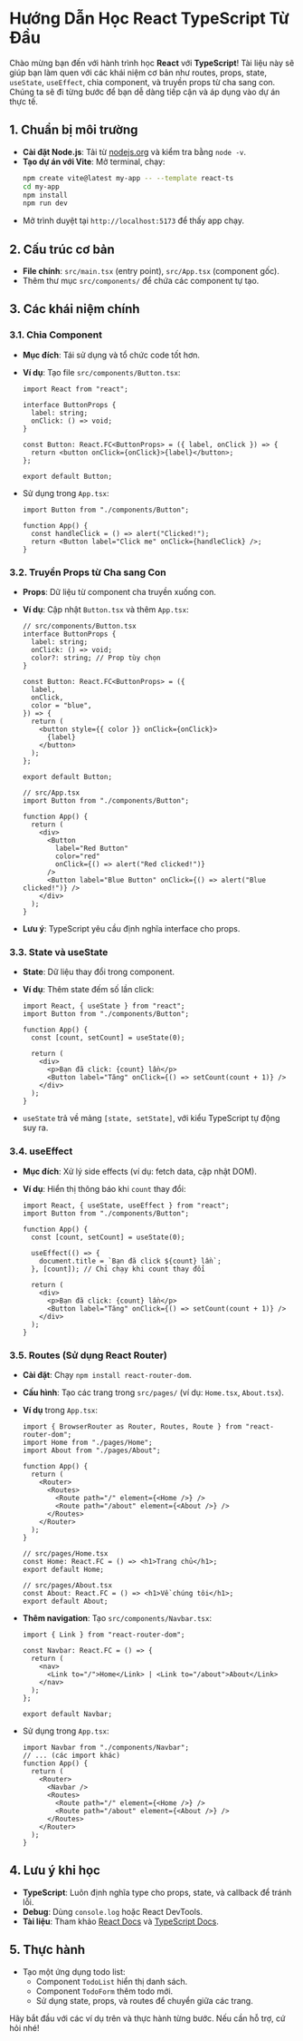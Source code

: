 # Hướng Dẫn Học React TypeScript Từ Đầu

Chào mừng bạn đến với hành trình học **React** với **TypeScript**! Tài liệu này sẽ giúp bạn làm quen với các khái niệm cơ bản như routes, props, state, `useState`, `useEffect`, chia component, và truyền props từ cha sang con. Chúng ta sẽ đi từng bước để bạn dễ dàng tiếp cận và áp dụng vào dự án thực tế.

## 1. Chuẩn bị môi trường

- **Cài đặt Node.js**: Tải từ [nodejs.org](https://nodejs.org/) và kiểm tra bằng `node -v`.
- **Tạo dự án với Vite**: Mở terminal, chạy:
  ```bash
  npm create vite@latest my-app -- --template react-ts
  cd my-app
  npm install
  npm run dev
  ```
- Mở trình duyệt tại `http://localhost:5173` để thấy app chạy.

## 2. Cấu trúc cơ bản

- **File chính**: `src/main.tsx` (entry point), `src/App.tsx` (component gốc).
- Thêm thư mục `src/components/` để chứa các component tự tạo.

## 3. Các khái niệm chính

### 3.1. Chia Component

- **Mục đích**: Tái sử dụng và tổ chức code tốt hơn.
- **Ví dụ**: Tạo file `src/components/Button.tsx`:

  ```tsx
  import React from "react";

  interface ButtonProps {
    label: string;
    onClick: () => void;
  }

  const Button: React.FC<ButtonProps> = ({ label, onClick }) => {
    return <button onClick={onClick}>{label}</button>;
  };

  export default Button;
  ```

- Sử dụng trong `App.tsx`:

  ```tsx
  import Button from "./components/Button";

  function App() {
    const handleClick = () => alert("Clicked!");
    return <Button label="Click me" onClick={handleClick} />;
  }
  ```

### 3.2. Truyền Props từ Cha sang Con

- **Props**: Dữ liệu từ component cha truyền xuống con.
- **Ví dụ**: Cập nhật `Button.tsx` và thêm `App.tsx`:

  ```tsx
  // src/components/Button.tsx
  interface ButtonProps {
    label: string;
    onClick: () => void;
    color?: string; // Prop tùy chọn
  }

  const Button: React.FC<ButtonProps> = ({
    label,
    onClick,
    color = "blue",
  }) => {
    return (
      <button style={{ color }} onClick={onClick}>
        {label}
      </button>
    );
  };

  export default Button;

  // src/App.tsx
  import Button from "./components/Button";

  function App() {
    return (
      <div>
        <Button
          label="Red Button"
          color="red"
          onClick={() => alert("Red clicked!")}
        />
        <Button label="Blue Button" onClick={() => alert("Blue clicked!")} />
      </div>
    );
  }
  ```

- **Lưu ý**: TypeScript yêu cầu định nghĩa interface cho props.

### 3.3. State và useState

- **State**: Dữ liệu thay đổi trong component.
- **Ví dụ**: Thêm state đếm số lần click:

  ```tsx
  import React, { useState } from "react";
  import Button from "./components/Button";

  function App() {
    const [count, setCount] = useState(0);

    return (
      <div>
        <p>Bạn đã click: {count} lần</p>
        <Button label="Tăng" onClick={() => setCount(count + 1)} />
      </div>
    );
  }
  ```

- `useState` trả về mảng `[state, setState]`, với kiểu TypeScript tự động suy ra.

### 3.4. useEffect

- **Mục đích**: Xử lý side effects (ví dụ: fetch data, cập nhật DOM).
- **Ví dụ**: Hiển thị thông báo khi `count` thay đổi:

  ```tsx
  import React, { useState, useEffect } from "react";
  import Button from "./components/Button";

  function App() {
    const [count, setCount] = useState(0);

    useEffect(() => {
      document.title = `Bạn đã click ${count} lần`;
    }, [count]); // Chỉ chạy khi count thay đổi

    return (
      <div>
        <p>Bạn đã click: {count} lần</p>
        <Button label="Tăng" onClick={() => setCount(count + 1)} />
      </div>
    );
  }
  ```

### 3.5. Routes (Sử dụng React Router)

- **Cài đặt**: Chạy `npm install react-router-dom`.
- **Cấu hình**: Tạo các trang trong `src/pages/` (ví dụ: `Home.tsx`, `About.tsx`).
- **Ví dụ** trong `App.tsx`:

  ```tsx
  import { BrowserRouter as Router, Routes, Route } from "react-router-dom";
  import Home from "./pages/Home";
  import About from "./pages/About";

  function App() {
    return (
      <Router>
        <Routes>
          <Route path="/" element={<Home />} />
          <Route path="/about" element={<About />} />
        </Routes>
      </Router>
    );
  }

  // src/pages/Home.tsx
  const Home: React.FC = () => <h1>Trang chủ</h1>;
  export default Home;

  // src/pages/About.tsx
  const About: React.FC = () => <h1>Về chúng tôi</h1>;
  export default About;
  ```

- **Thêm navigation**: Tạo `src/components/Navbar.tsx`:

  ```tsx
  import { Link } from "react-router-dom";

  const Navbar: React.FC = () => {
    return (
      <nav>
        <Link to="/">Home</Link> | <Link to="/about">About</Link>
      </nav>
    );
  };

  export default Navbar;
  ```

- Sử dụng trong `App.tsx`:
  ```tsx
  import Navbar from "./components/Navbar";
  // ... (các import khác)
  function App() {
    return (
      <Router>
        <Navbar />
        <Routes>
          <Route path="/" element={<Home />} />
          <Route path="/about" element={<About />} />
        </Routes>
      </Router>
    );
  }
  ```

## 4. Lưu ý khi học

- **TypeScript**: Luôn định nghĩa type cho props, state, và callback để tránh lỗi.
- **Debug**: Dùng `console.log` hoặc React DevTools.
- **Tài liệu**: Tham khảo [React Docs](https://react.dev/) và [TypeScript Docs](https://www.typescriptlang.org/).

## 5. Thực hành

- Tạo một ứng dụng todo list:
  - Component `TodoList` hiển thị danh sách.
  - Component `TodoForm` thêm todo mới.
  - Sử dụng state, props, và routes để chuyển giữa các trang.

Hãy bắt đầu với các ví dụ trên và thực hành từng bước. Nếu cần hỗ trợ, cứ hỏi nhé!
